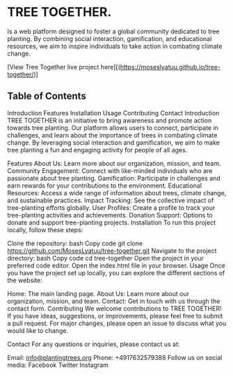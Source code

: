 # TREE TOGETHER.
Is a web platform designed to foster a global community dedicated to tree planting. By combining social interaction, gamification, and educational resources, we aim to inspire individuals to take action in combating climate change.

[View Tree Together live project here][(https://moseslyatuu.github.io/tree-together/)]

## Table of Contents
Introduction
Features
Installation
Usage
Contributing
Contact
Introduction
TREE TOGETHER is an initiative to bring awareness and promote action towards tree planting. Our platform allows users to connect, participate in challenges, and learn about the importance of trees in combating climate change. By leveraging social interaction and gamification, we aim to make tree planting a fun and engaging activity for people of all ages.

Features
About Us: Learn more about our organization, mission, and team.
Community Engagement: Connect with like-minded individuals who are passionate about tree planting.
Gamification: Participate in challenges and earn rewards for your contributions to the environment.
Educational Resources: Access a wide range of information about trees, climate change, and sustainable practices.
Impact Tracking: See the collective impact of tree-planting efforts globally.
User Profiles: Create a profile to track your tree-planting activities and achievements.
Donation Support: Options to donate and support tree-planting projects.
Installation
To run this project locally, follow these steps:

Clone the repository:
bash
Copy code
git clone https://github.com/MosesLyatuu/tree-together.git
Navigate to the project directory:
bash
Copy code
cd tree-together
Open the project in your preferred code editor.
Open the index.html file in your browser.
Usage
Once you have the project set up locally, you can explore the different sections of the website:

Home: The main landing page.
About Us: Learn more about our organization, mission, and team.
Contact: Get in touch with us through the contact form.
Contributing
We welcome contributions to TREE TOGETHER! If you have ideas, suggestions, or improvements, please feel free to submit a pull request. For major changes, please open an issue to discuss what you would like to change.

Contact
For any questions or inquiries, please contact us at:

Email: info@plantingtrees.org
Phone: +4917632579388
Follow us on social media:
Facebook
Twitter
Instagram


[ https://moseslyatuu.github.io/tree-together/]: https://moseslyatuu.github.io/tree-together/